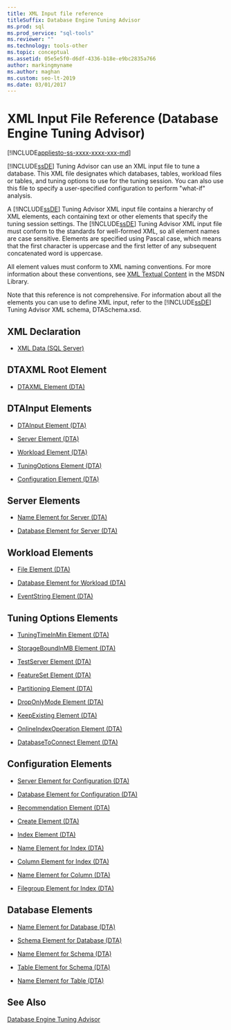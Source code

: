 ```yaml
---
title: XML Input file reference
titleSuffix: Database Engine Tuning Advisor
ms.prod: sql
ms.prod_service: "sql-tools"
ms.reviewer: ""
ms.technology: tools-other
ms.topic: conceptual
ms.assetid: 05e5e5f0-d6df-4336-b18e-e9bc2835a766
author: markingmyname
ms.author: maghan
ms.custom: seo-lt-2019
ms.date: 03/01/2017
---
```


# XML Input File Reference (Database Engine Tuning Advisor)

[!INCLUDE[appliesto-ss-xxxx-xxxx-xxx-md](../../includes/appliesto-ss-xxxx-xxxx-xxx-md.md)]

[!INCLUDE[ssDE](../../includes/ssde-md.md)] Tuning Advisor can use an XML input file to tune a database. This XML file designates which databases, tables, workload files or tables, and tuning options to use for the tuning session. You can also use this file to specify a user-specified configuration to perform "what-if" analysis.  
  
 A [!INCLUDE[ssDE](../../includes/ssde-md.md)] Tuning Advisor XML input file contains a hierarchy of XML elements, each containing text or other elements that specify the tuning session settings. The [!INCLUDE[ssDE](../../includes/ssde-md.md)] Tuning Advisor XML input file must conform to the standards for well-formed XML, so all element names are case sensitive. Elements are specified using Pascal case, which means that the first character is uppercase and the first letter of any subsequent concatenated word is uppercase.  
  
 All element values must conform to XML naming conventions. For more information about these conventions, see [XML Textual Content](https://go.microsoft.com/fwlink/?LinkId=7614) in the MSDN Library.  
  
 Note that this reference is not comprehensive. For information about all the elements you can use to define XML input, refer to the [!INCLUDE[ssDE](../../includes/ssde-md.md)] Tuning Advisor XML schema, DTASchema.xsd.  
  
## XML Declaration  
  
-   [XML Data &#40;SQL Server&#41;](../../relational-databases/xml/xml-data-sql-server.md)  
  
## DTAXML Root Element  
  
-   [DTAXML Element &#40;DTA&#41;](../../tools/dta/dtaxml-element-dta.md)  
  
## DTAInput Elements  
  
-   [DTAInput Element &#40;DTA&#41;](../../tools/dta/dtainput-element-dta.md)  
  
-   [Server Element &#40;DTA&#41;](../../tools/dta/server-element-dta.md)  
  
-   [Workload Element &#40;DTA&#41;](../../tools/dta/workload-element-dta.md)  
  
-   [TuningOptions Element &#40;DTA&#41;](../../tools/dta/tuningoptions-element-dta.md)  
  
-   [Configuration Element &#40;DTA&#41;](../../tools/dta/configuration-element-dta.md)  
  
## Server Elements  
  
-   [Name Element for Server &#40;DTA&#41;](../../tools/dta/name-element-for-server-dta.md)  
  
-   [Database Element for Server &#40;DTA&#41;](../../tools/dta/database-element-for-server-dta.md)  
  
## Workload Elements  
  
-   [File Element &#40;DTA&#41;](../../tools/dta/file-element-dta.md)  
  
-   [Database Element for Workload &#40;DTA&#41;](../../tools/dta/database-element-for-workload-dta.md)  
  
-   [EventString Element &#40;DTA&#41;](../../tools/dta/eventstring-element-dta.md)  
  
## Tuning Options Elements  
  
-   [TuningTimeInMin Element &#40;DTA&#41;](../../tools/dta/tuningtimeinmin-element-dta.md)  
  
-   [StorageBoundInMB Element &#40;DTA&#41;](../../tools/dta/storageboundinmb-element-dta.md)  
  
-   [TestServer Element &#40;DTA&#41;](../../tools/dta/testserver-element-dta.md)  
  
-   [FeatureSet Element &#40;DTA&#41;](../../tools/dta/featureset-element-dta.md)  
  
-   [Partitioning Element &#40;DTA&#41;](../../tools/dta/partitioning-element-dta.md)  
  
-   [DropOnlyMode Element &#40;DTA&#41;](../../tools/dta/droponlymode-element-dta.md)  
  
-   [KeepExisting Element &#40;DTA&#41;](../../tools/dta/keepexisting-element-dta.md)  
  
-   [OnlineIndexOperation Element &#40;DTA&#41;](../../tools/dta/onlineindexoperation-element-dta.md)  
  
-   [DatabaseToConnect Element &#40;DTA&#41;](../../tools/dta/databasetoconnect-element-dta.md)  
  
## Configuration Elements  
  
-   [Server Element for Configuration &#40;DTA&#41;](../../tools/dta/server-element-for-configuration-dta.md)  
  
-   [Database Element for Configuration &#40;DTA&#41;](../../tools/dta/database-element-for-configuration-dta.md)  
  
-   [Recommendation Element &#40;DTA&#41;](../../tools/dta/recommendation-element-dta.md)  
  
-   [Create Element &#40;DTA&#41;](../../tools/dta/create-element-dta.md)  
  
-   [Index Element &#40;DTA&#41;](../../tools/dta/index-element-dta.md)  
  
-   [Name Element for Index &#40;DTA&#41;](../../tools/dta/name-element-for-index-dta.md)  
  
-   [Column Element for Index &#40;DTA&#41;](../../tools/dta/column-element-for-index-dta.md)  
  
-   [Name Element for Column &#40;DTA&#41;](../../tools/dta/name-element-for-column-dta.md)  
  
-   [Filegroup Element for Index &#40;DTA&#41;](../../tools/dta/filegroup-element-for-index-dta.md)  
  
## Database Elements  
  
-   [Name Element for Database &#40;DTA&#41;](../../tools/dta/name-element-for-database-dta.md)  
  
-   [Schema Element for Database &#40;DTA&#41;](../../tools/dta/schema-element-for-database-dta.md)  
  
-   [Name Element for Schema &#40;DTA&#41;](../../tools/dta/name-element-for-schema-dta.md)  
  
-   [Table Element for Schema &#40;DTA&#41;](../../tools/dta/table-element-for-schema-dta.md)  
  
-   [Name Element for Table &#40;DTA&#41;](../../tools/dta/name-element-for-table-dta.md)  
  
## See Also  
 [Database Engine Tuning Advisor](../../relational-databases/performance/database-engine-tuning-advisor.md)  
  
  
